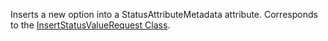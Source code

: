 Inserts a new option into a StatusAttributeMetadata attribute. 
Corresponds to the [InsertStatusValueRequest Class](https://msdn.microsoft.com/library/microsoft.xrm.sdk.messages.insertstatusvaluerequest.aspx).

